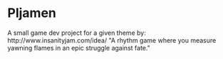 <h1>Pljamen</h1>
A small game dev project for a given theme by: http://www.insanityjam.com/idea/
"A rhythm game where you measure yawning flames in an epic struggle against fate."

